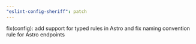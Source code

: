 ```yaml
---
"eslint-config-sheriff": patch
---
```


fix(config): add support for typed rules in Astro and fix naming convention rule for Astro endpoints
